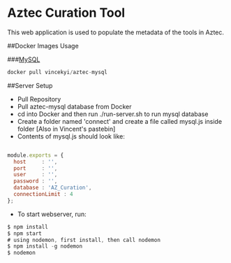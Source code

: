 # Aztec Curation Tool
This web application is used to populate the metadata of the tools in Aztec.

##Docker Images Usage

###[MySQL](https://hub.docker.com/_/mysql/)
```js
docker pull vincekyi/aztec-mysql
```

##Server Setup

* Pull Repository
* Pull aztec-mysql database from Docker
* cd into Docker and then run ./run-server.sh to run mysql database
* Create a folder named 'connect' and create a file called mysql.js inside folder [Also in Vincent's pastebin]
* Contents of mysql.js should look like:
```js

module.exports = {
  host     : '',
  port     : '',
  user     : '',
  password : '',
  database : 'AZ_Curation',
  connectionLimit : 4
};

```
* To start webserver, run:
```js
$ npm install
$ npm start
# using nodemon, first install, then call nodemon
$ npm install -g nodemon
$ nodemon
